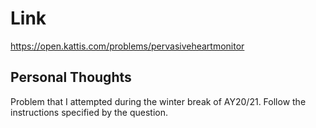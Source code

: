 # Link

https://open.kattis.com/problems/pervasiveheartmonitor

## Personal Thoughts

Problem that I attempted during the winter break of AY20/21. Follow the instructions specified by the question.

